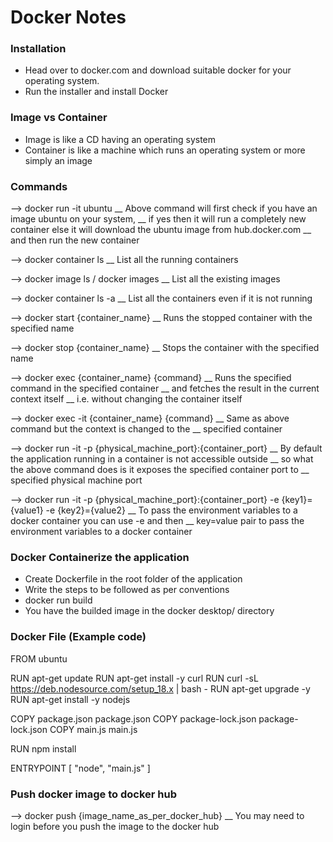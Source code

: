 # Docker Notes

### Installation
* Head over to docker.com and download suitable docker for your operating system.
* Run the installer and install Docker

### Image vs Container
* Image is like a CD having an operating system
* Container is like a machine which runs an operating system or more simply an image

### Commands
--> docker run -it ubuntu
__ Above command will first check if you have an image ubuntu on your system,
__ if yes then it will run a completely new container  else it will download the ubuntu image from hub.docker.com
__ and then run the new container

--> docker container ls
__ List all the running containers

--> docker image ls / docker images
__ List all the existing images


--> docker container ls -a
__ List all the containers even if it is not running

--> docker start {container_name}
__ Runs the stopped container with the specified name

--> docker stop {container_name}
__ Stops the container with the specified name


--> docker exec {container_name} {command}
__ Runs the specified command in the specified container
__ and fetches the result in the current context itself
__ i.e. without changing the container itself

--> docker exec -it {container_name} {command}
__ Same as above command but the context is changed to the
__ specified container


--> docker run -it -p {physical_machine_port}:{container_port}
__ By default the application running in a container is not accessible outside
__ so what the above command does is it exposes the specified container port to 
__ specified physical machine port

--> docker run -it -p {physical_machine_port}:{container_port} -e {key1}={value1} -e {key2}={value2}
__ To pass the environment variables to a docker container you can use -e and then 
__ key=value pair to pass the environment variables to a docker container

### Docker Containerize the application
* Create Dockerfile in the root folder of the application
* Write the steps to be followed as per conventions
* docker run build
* You have the builded image in the docker desktop/ directory


### Docker File (Example code)
FROM ubuntu

RUN apt-get update
RUN apt-get install -y curl
RUN curl -sL https://deb.nodesource.com/setup_18.x | bash -
RUN apt-get upgrade -y
RUN apt-get install -y nodejs

COPY package.json package.json
COPY package-lock.json package-lock.json
COPY main.js main.js

RUN npm install

ENTRYPOINT [ "node", "main.js" ]

### Push docker image to docker hub
--> docker push {image_name_as_per_docker_hub}
__ You may need to login before you push the image to the docker hub
